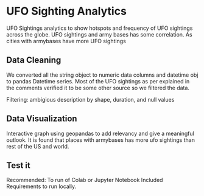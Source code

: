 #   UFO Sighting Analytics
UFO Sightings analytics to show hotspots and frequency of UFO sightings across the globe. UFO sightings and army bases has some correlation. As cities with armybases have more UFO sightings

## Data Cleaning
We converted all the string object to numeric data columns and datetime obj to pandas Datetime series. Most of the UFO sightings as per explained in the comments verified it to be some other source so we filtered the data.

Filtering: ambigious description by shape, duration, and null values

## Data Visualization
Interactive graph using geopandas to add relevancy and give a meaningful outlook. It is found that places with armybases has more ufo sightings than rest of the US and world.

## Test it
Recommended: To run of Colab or Jupyter Notebook
Included Requirements to run locally.

